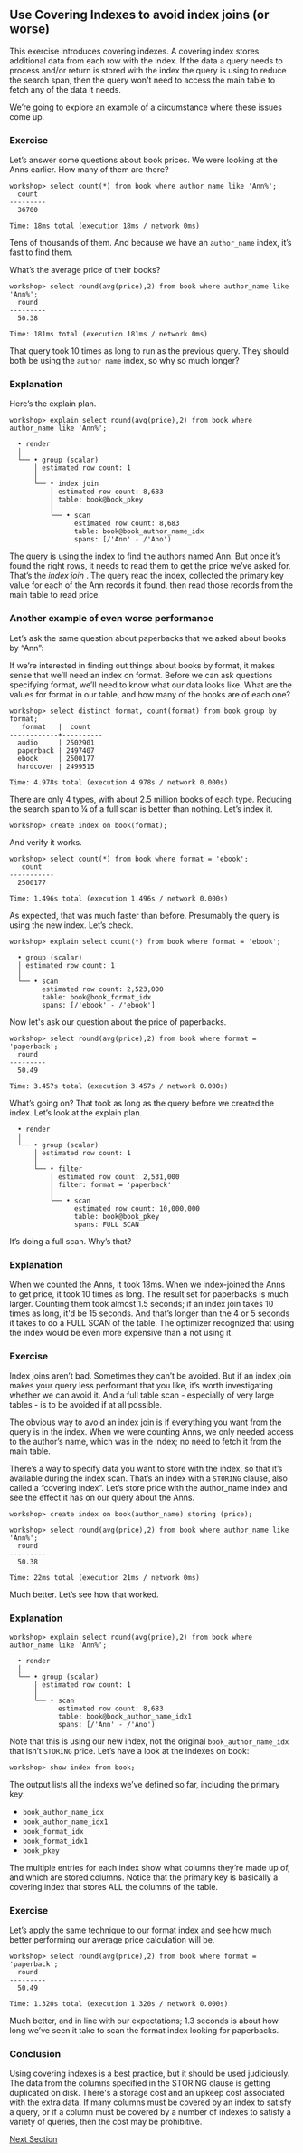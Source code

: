 ## Use Covering Indexes to avoid index joins (or worse)

This exercise introduces covering indexes.  A covering index stores additional data from each row with the index.  If the data a query needs to process and/or return is stored with the index the query is using to reduce the search span, then the query won't need to access the main table to fetch any of the data it needs.  

We’re going to explore an example of a circumstance where these issues come up.

### Exercise

Let’s answer some questions about book prices.  We were looking at the Anns earlier.  How many of them are there?

```
workshop> select count(*) from book where author_name like 'Ann%';
  count
---------
  36700

Time: 18ms total (execution 18ms / network 0ms)
```

Tens of thousands of them.  And because we have an `author_name` index, it’s fast to find them.

What’s the average price of their books?

```
workshop> select round(avg(price),2) from book where author_name like 'Ann%';
  round
---------
  50.38

Time: 181ms total (execution 181ms / network 0ms)
```

That query took 10 times as long to run as the previous query.  They should both be using the `author_name` index, so why so much longer?  

### Explanation

Here’s the explain plan.

```
workshop> explain select round(avg(price),2) from book where author_name like 'Ann%';

  • render
  │
  └── • group (scalar)
      │ estimated row count: 1
      │
      └── • index join
          │ estimated row count: 8,683
          │ table: book@book_pkey
          │
          └── • scan
                estimated row count: 8,683 
                table: book@book_author_name_idx
                spans: [/'Ann' - /'Ano')
```

The query is using the index to find the authors named Ann.  But once it’s found the right rows, it needs to read them to get the price we’ve asked for.  That’s the *index join* .  The query read the index, collected the primary key value for each of the Ann records it found, then read those records from the main table to read price.

### Another example of even worse performance

Let’s ask the same question about paperbacks that we asked about books by “Ann”:

If we’re interested in finding out things about books by format, it makes sense that we’ll need an index on format.  Before we can ask questions specifying format, we’ll need to know what our data looks like.  What are the values for format in our table, and how many of the books are of each one?

```
workshop> select distinct format, count(format) from book group by format;
   format   |  count
------------+----------
  audio     | 2502901
  paperback | 2497407
  ebook     | 2500177
  hardcover | 2499515

Time: 4.978s total (execution 4.978s / network 0.000s)
```

There are only 4 types, with about 2.5 million books of each type.   Reducing the search span to ¼ of a full scan is better than nothing.  Let’s index it.

```
workshop> create index on book(format);
```

And verify it works.

```
workshop> select count(*) from book where format = 'ebook';
   count
-----------
  2500177

Time: 1.496s total (execution 1.496s / network 0.000s)
```

As expected, that was much faster than before.  Presumably the query is using the new index.  Let’s check.

```
workshop> explain select count(*) from book where format = 'ebook';

  • group (scalar)
  │ estimated row count: 1
  │
  └── • scan
        estimated row count: 2,523,000
        table: book@book_format_idx
        spans: [/'ebook' - /'ebook']
```

Now let's ask our question about the price of paperbacks.

```
workshop> select round(avg(price),2) from book where format = 'paperback';
  round
---------
  50.49

Time: 3.457s total (execution 3.457s / network 0.000s)
```

What’s going on?  That took as long as the query before we created the index.  Let’s look at the explain plan.

```
  • render
  │
  └── • group (scalar)
      │ estimated row count: 1
      │
      └── • filter
          │ estimated row count: 2,531,000
          │ filter: format = 'paperback'
          │
          └── • scan
                estimated row count: 10,000,000 
                table: book@book_pkey
                spans: FULL SCAN
```

 It’s doing a full scan.  Why’s that?

### Explanation

When we counted the Anns, it took 18ms.  When we index-joined the Anns to get price, it took 10 times as long.  The result set for paperbacks is much larger.  Counting them took almost 1.5 seconds; if an index join takes 10 times as long, it'd be 15 seconds.  And that’s longer than the 4 or 5 seconds it takes to do a FULL SCAN of the table.  The optimizer recognized that using the index would be even more expensive than a not using it.

### Exercise

Index joins aren’t bad.  Sometimes they can’t be avoided.  But if an index join makes your query less performant that you like, it’s worth investigating whether we can avoid it.  And a full table scan - especially of very large tables - is to be avoided if at all possible. 

The obvious way to avoid an index join is if everything you want from the query is in the index.  When we were counting Anns, we only needed access to the author’s name, which was in the index; no need to fetch it from the main table.

There’s a way to specify data you want to store with the index, so that it’s available during the index scan.  That’s an index with a `STORING` clause, also called a  “covering index”.  Let’s store price with the author_name index and see the effect it has on our query about the Anns.

```
workshop> create index on book(author_name) storing (price);

workshop> select round(avg(price),2) from book where author_name like 'Ann%';
  round
---------
  50.38

Time: 22ms total (execution 21ms / network 0ms)
```
Much better.  Let’s see how that worked.

### Explanation

```
workshop> explain select round(avg(price),2) from book where author_name like 'Ann%';

  • render
  │
  └── • group (scalar)
      │ estimated row count: 1
      │
      └── • scan
            estimated row count: 8,683 
            table: book@book_author_name_idx1
            spans: [/'Ann' - /'Ano')
```

Note that this is using our new index, not the original `book_author_name_idx` that isn’t `STORING` price.  Let’s have a look at the indexes on book:

```
workshop> show index from book;
```

The output lists all the indexs we’ve defined so far, including the primary key:
* `book_author_name_idx`
* `book_author_name_idx1`
* `book_format_idx`
* `book_format_idx1`
* `book_pkey`

The multiple entries for each index show what columns they’re made up of, and which are stored columns.  Notice that the primary key is basically a covering index that stores ALL the columns of the table. 

### Exercise

Let’s apply the same technique to our format index and see how much better performing our average price calculation will be.

```
workshop> select round(avg(price),2) from book where format = 'paperback';
  round
---------
  50.49

Time: 1.320s total (execution 1.320s / network 0.000s)
```

Much better, and in line with our expectations; 1.3 seconds is about how long we’ve seen it take to scan the format index looking for paperbacks.  

### Conclusion

Using covering indexes is a best practice, but it should be used judiciously.  The data from the columns specified in the STORING clause is getting duplicated on disk.  There's a storage cost and an upkeep cost associated with the extra data.  If many columns must be covered by an index to satisfy a query, or if a column must be covered by a number of indexes to satisfy a variety of queries, then the cost may be prohibitive.

[Next Section](cardinality.md)
